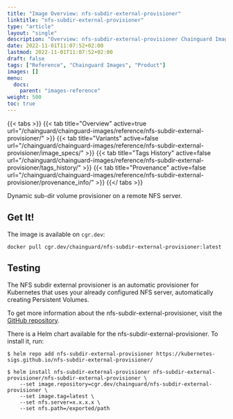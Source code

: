 ```yaml
---
title: "Image Overview: nfs-subdir-external-provisioner"
linktitle: "nfs-subdir-external-provisioner"
type: "article"
layout: "single"
description: "Overview: nfs-subdir-external-provisioner Chainguard Image"
date: 2022-11-01T11:07:52+02:00
lastmod: 2022-11-01T11:07:52+02:00
draft: false
tags: ["Reference", "Chainguard Images", "Product"]
images: []
menu:
  docs:
    parent: "images-reference"
weight: 500
toc: true
---
```


{{< tabs >}}
{{< tab title="Overview" active=true url="/chainguard/chainguard-images/reference/nfs-subdir-external-provisioner/" >}}
{{< tab title="Variants" active=false url="/chainguard/chainguard-images/reference/nfs-subdir-external-provisioner/image_specs/" >}}
{{< tab title="Tags History" active=false url="/chainguard/chainguard-images/reference/nfs-subdir-external-provisioner/tags_history/" >}}
{{< tab title="Provenance" active=false url="/chainguard/chainguard-images/reference/nfs-subdir-external-provisioner/provenance_info/" >}}
{{</ tabs >}}



<!--overview:start-->
Dynamic sub-dir volume provisioner on a remote NFS server.
<!--overview:end-->

<!--getting:start-->
## Get It!
The image is available on `cgr.dev`:

```
docker pull cgr.dev/chainguard/nfs-subdir-external-provisioner:latest
```
<!--getting:end-->

<!--body:start-->
## Testing

The NFS subdir external provisioner is an automatic provisioner for Kubernetes that uses your already configured NFS server, automatically creating Persistent Volumes.

To get more information about the nfs-subdir-external-provisioner, visit the [GitHub repository](https://github.com/kubernetes-sigs/nfs-subdir-external-provisioner).

There is a Helm chart available for the nfs-subdir-external-provisioner. To install it, run:

```
$ helm repo add nfs-subdir-external-provisioner https://kubernetes-sigs.github.io/nfs-subdir-external-provisioner/

$ helm install nfs-subdir-external-provisioner nfs-subdir-external-provisioner/nfs-subdir-external-provisioner \
    --set image.repository=cgr.dev/chainguard/nfs-subdir-external-provisioner \
    --set image.tag=latest \
    --set nfs.server=x.x.x.x \
    --set nfs.path=/exported/path
```
<!--body:end-->

